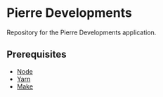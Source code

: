 # Pierre Developments

Repository for the Pierre Developments application.

## Prerequisites

- [Node](https://nodejs.org/en/)
- [Yarn](https://yarnpkg.com)
- [Make](http://gnuwin32.sourceforge.net/packages/make.htm)
